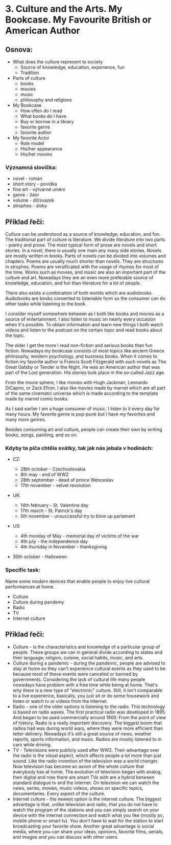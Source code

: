 # 3. Culture and the Arts. My Bookcase. My Favourite British or American Author

## Osnova:

* What does the culture represent to society
  * Source of knowledge, education, experience, fun
  * Tradition
* Parts of culture
  * books
  * movies
  * music
  * philosophy and religions 
* My Bookcase
  * How often do I read
  * What books do I have 
  * Buy or borrow in a library
  * favorite genre 
  * favorite author
* My favorite Actor
  * Role model
  * His/her appearance
  * His/her movies

### Významná slovíčka:

* novel - román 
* short story - povídka
* fine art - výtvarné umění 
* genre - žánr 
* volume - díl/svazek 
* strophes - sloky

## Příklad řeči:
Culture can be understood as a source of knowledge, education, and fun. The traditional part of culture is literature. We divide literature into two parts - poetry and prose. The most typical form of prose are novels and short stories. In a novel, there is usually one main any many side stories. Novels are mostly written in books. Parts of novels can be divided into volumes and chapters. 
Poems are usually much shorter than novels. They are structures in strophes. Poems are versificated with the usage of rhymes for most of the time. 
Works such as movies, and music are also an important part of the culture and art. Nowadays they are an even more preferable source of knowledge, education, and fun than literature for a lot of people. 

There also exists a combination of both worlds which are audiobooks. Audiobooks are books converted to listenable form so the consumer can do other tasks while listening to the book.

I consider myself somewhere between as I both like books and movies as a source of entertainment. I also listen to music on nearly every occasion when it's possible. To obtain information and learn new things I both watch videos and listen to the podcast on the certain topic and read books about the topic.

The older I get the more I read non-fiction and serious books than fun fiction. Nowadays my bookcase consists of most topics like ancient Greece philosophy, western psychology, and business books. 
When it comes to fiction my favorite author is Francis Scott Fitzgerald with such novels as The Great Gatsby or Tender is the Night. He was an American author that was part of the Lost generation. His stories took place in the so-called Jazz age. 
 
From the movie sphere, I like movies with Hugh Jackman, Leonardo DiCaprio, or Zack Efron. I also like movies made by marvel which are all part of the same cinematic universe which is made according to the template made by marvel comic books.

As I said earlier I am a huge consumer of music. I listen to it every day for many hours. My favorite genre is pop-punk but I have my favorites and many more genres. 

Besides consuming art and culture, people can create their own by writing books, songs, painting, and so on. 

### Kdyby ta píča chtěla svátky, tak jak nás jebala v hodinách:
* CZ:
  * 28th october - Czechoslovakia
  * 8th may - end of WW2
  * 28th september - dead of prince Wenceslav
  * 17th november - velvet revolution
* UK:
  * 14th february - St. Valentine day
  * 17th march - St. Patrick's day
  * 5th november - unsuccessful try to blow up parlament
* US:
  * 4th monday of May - memorial day of victims of the war
  * 4th july - the independence day 
  * 4th thursday in November - thanksgiving

* 30th october - Halloween


### Specific task:
Name some modern devices that enable people to enjoy live cultural performances at home.

* Culture
* Culture during pandemy
* Radio
* TV
* Internet culture

## Příklad řeči:
* Culture - is the characteristics and knowledge of a particular group of people. These groups we can in general divide according to states and their language, religion, cuisine, social habits, music, and arts.
* Culture during a pandemic - during the pandemic, people are advised to stay at home so they can't experience cultural events as they used to be because most of these events were canceled or banned by governments. Considering the lack of cultural life many people nowadays have problem with a free time while being at home. That's why there is a new type of "electronic" culture. Still, it isn't comparable to a live experience, basically, you just sit or do some housework and listen or watch tv or videos from the internet. 
* Radio - one of the older options is listening to the radio. This technology is based on radio waves. The first practical radio was developed in 1895. And began to be used commercially around 1900. From the point of view of history, Radio is a really important discovery. The biggest boom that radios had was during world wars, where they were more efficient than letter delivery. Nowadays it's still a great source of news, weather reports, sports information, and music. Radios are mostly listened to in cars while driving.
* TV - Televisions were publicly used after WW2. Their advantage over the radio is the visual aspect, which affects people a lot more than just sound. Like the radio invention of the television was a world changer. Now television has become an axiom of the whole culture that everybody has at home. The evolution of television began with analog, then digital and now there are smart TVs with are a hybrid between standard dialogue tv and the internet. On television we can watch the news, series, movies, music videos, shows on specific topics, documentaries. Every aspect of the culture.
* Internet culture - the newest option is the internet culture. The biggest advantage is that, unlike television and radio, that you do not have to watch the program of the stations and you can simply search on your device with the internet connection and watch what you like (mostly pc, mobile phone or smart tv). You don't have to wait for the station to start broadcasting your favorite show. Another great advantage is social media, where you can share your ideas, opinions, favorite films, serials, and images and you can discuss with other users.